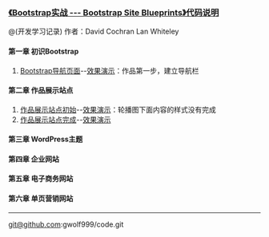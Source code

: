 ### [《Bootstrap实战 --- Bootstrap Site Blueprints》代码说明](https://github.com/gwolf999/code/tree/master/Bootstrap%20Site%20Blueprints)

@(开发学习记录)
作者：David Cochran Lan Whiteley

#### 第一章 初识Bootstrap
 1. [Bootstrap导航页面](https://github.com/gwolf999/code/tree/master/Bootstrap%20Site%20Blueprints/Chapter%201/01_Code_COMPLETE)--[效果演示](http://code.gwolf.me/BootstrapSiteBlueprints/Chapter%201/01_Code_COMPLETE/index.html)：作品第一步，建立导航栏

#### 第二章 作品展示站点

 1. [作品展示站点初始](https://github.com/gwolf999/code/blob/master/Bootstrap%20Site%20Blueprints/Chapter%202/02_Code_BEGIN/index.html)--[效果演示](http://code.gwolf.me/BootstrapSiteBlueprints/Chapter%202/02_Code_BEGIN/index.html#)：轮播图下面内容的样式没有完成
 2. [作品展示站点完成](https://github.com/gwolf999/code/blob/master/Bootstrap%20Site%20Blueprints/Chapter%202/02_Code_COMPLETE/index.html)--[效果演示](http://code.gwolf.me/BootstrapSiteBlueprints/Chapter%202/02_Code_COMPLETE/index.html)
   
#### 第三章 WordPress主题

#### 第四章 企业网站

#### 第五章 电子商务网站

#### 第六章 单页营销网站


----------
git@github.com:gwolf999/code.git


